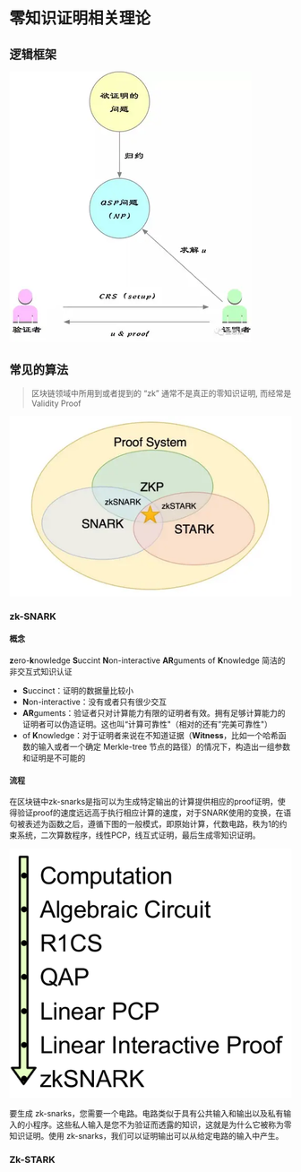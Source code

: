 # 零知识证明相关理论

## 逻辑框架

![](../img/zk_framework.png)

## 常见的算法

> 区块链领域中所用到或者提到的 “zk” 通常不是真正的零知识证明, 而经常是 Validity Proof

![](../img/zkp.png)

### zk-SNARK

#### 概念

**z**ero-**k**nowledge **S**uccint **N**on-interactive **AR**guments of **K**nowledge 简洁的非交互式知识认证

- **S**uccinct：证明的数据量比较小
- **N**on-interactive：没有或者只有很少交互
- **AR**guments：验证者只对计算能力有限的证明者有效。拥有足够计算能力的证明者可以伪造证明。这也叫“计算可靠性"（相对的还有”完美可靠性"）
- of **K**nowledge：对于证明者来说在不知道证据（**Witness**，比如一个哈希函数的输入或者一个确定 Merkle-tree 节点的路径）的情况下，构造出一组参数和证明是不可能的

#### 流程

在区块链中zk-snarks是指可以为生成特定输出的计算提供相应的proof证明，使得验证proof的速度远远高于执行相应计算的速度，对于SNARK使用的变换，在语句被表述为函数之后，遵循下图的一般模式，即原始计算，代数电路，秩为1的约束系统，二次算数程序，线性PCP，线互式证明，最后生成零知识证明。

![](../img/zk_snark.png)

要生成 zk-snarks，您需要一个电路。电路类似于具有公共输入和输出以及私有输入的小程序。这些私人输入是您不为验证而透露的知识，这就是为什么它被称为零知识证明。使用 zk-snarks，我们可以证明输出可以从给定电路的输入中产生。

### Zk-STARK